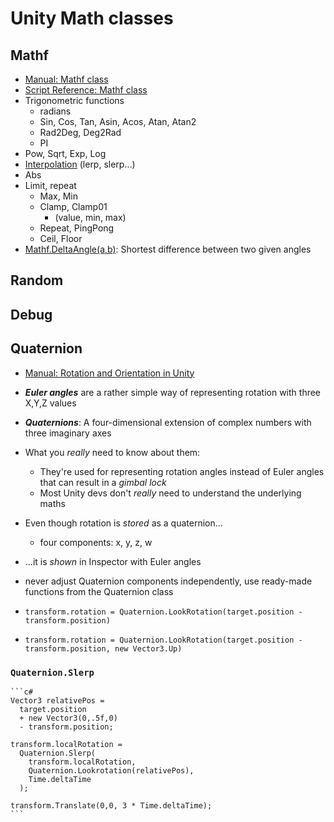 # Unity Math classes

## Mathf
  * [Manual: Mathf class](https://docs.unity3d.com/Manual/class-Mathf.html)
  * [Script Reference: Mathf class](https://docs.unity3d.com/ScriptReference/Mathf.html)
  * Trigonometric functions
    * radians
    * Sin, Cos, Tan, Asin, Acos, Atan, Atan2
    * Rad2Deg, Deg2Rad
    * PI
  * Pow, Sqrt, Exp, Log
  * [Interpolation](4-interpolation.md) (lerp, slerp...)
  * Abs
  * Limit, repeat
    * Max, Min
    * Clamp, Clamp01
      * (value, min, max)
    * Repeat, PingPong
    * Ceil, Floor
  * [Mathf.DeltaAngle(a,b)](https://docs.unity3d.com/ScriptReference/Mathf.DeltaAngle.html): Shortest difference between two given angles
## Random

## Debug

## Quaternion
* [Manual: Rotation and Orientation in Unity](https://docs.unity3d.com/Manual/QuaternionAndEulerRotationsInUnity.html)
* ***Euler angles*** are a rather simple way of representing rotation with three X,Y,Z values
* ***Quaternions***: A four-dimensional extension of complex numbers with three imaginary axes
* What you *really* need to know about them:
  * They're used for representing rotation angles instead of Euler angles that can result in a _gimbal lock_
  * Most Unity devs don't _really_ need to understand the underlying maths

* Even though rotation is *stored* as a quaternion...
  * four components: x, y, z, w
* ...it is _shown_ in Inspector with Euler angles

* never adjust Quaternion components independently, use ready-made functions from the Quaternion class
* `transform.rotation = Quaternion.LookRotation(target.position - transform.position)`
* `transform.rotation = Quaternion.LookRotation(target.position - transform.position, new Vector3.Up)`
### `Quaternion.Slerp`
    ```c#
    Vector3 relativePos = 
      target.position
      + new Vector3(0,.5f,0)
      - transform.position;

    transform.localRotation = 
      Quaternion.Slerp(
        transform.localRotation,
        Quaternion.Lookrotation(relativePos),
        Time.deltaTime
      );

    transform.Translate(0,0, 3 * Time.deltaTime);
    ```